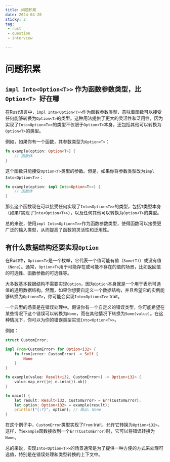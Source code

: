 ```yaml
---
title: 问题积累
date: 2024-04-20
sticky: 2
tag:
 - rust
 - question
 - interview

---
```


# 问题积累

## `impl Into<Option<T>>` 作为函数参数类型，比 `Option<T> `好在哪

在Rust语言中，`impl Into<Option<T>>`作为函数参数类型，意味着函数可以接受任何能够转换为`Option<T>`的类型。这种用法提供了更大的灵活性和泛用性，因为实现了`Into<Option<T>>`的类型不仅限于`Option<T>`本身，还包括其他可以转换为`Option<T>`的类型。

例如，如果你有一个函数，其参数类型为`Option<T>`：

```rust
fn example(option: Option<T>) {
    // 函数体
}
```

这个函数只能接受`Option<T>`类型的参数。但是，如果你将参数类型改为`impl Into<Option<T>>`：

```rust
fn example(option: impl Into<Option<T>>) {
    // 函数体
}
```

那么这个函数现在可以接受任何实现了`Into<Option<T>>`的类型，包括`T`类型本身（如果`T`实现了`Into<Option<T>>`），以及任何其他可以转换为`Option<T>`的类型。

总的来说，使用`impl Into<Option<T>>`作为函数参数类型，使得函数可以接受更广泛的输入类型，从而提高了函数的灵活性和泛用性。

## 有什么数据结构还要实现`Option`

在Rust中，`Option<T>`是一个枚举，它代表一个值可能有值（`Some(T)`）或没有值（`None`）。通常，`Option<T>`用于可能存在或可能不存在的值的场景，比如返回值的可选性、函数参数的可选性等。

大多数基本数据结构不需要实现`Option`，因为`Option`本身就是一个用于表示可选值的通用数据结构。然而，如果你想要自定义一个数据结构，并且希望它的实例能够转换为`Option<T>`，你可能会实现`Into<Option<T>>` trait。

一个典型的场景是在错误处理中。假设你有一个自定义的错误类型，你可能希望在某些情况下这个错误可以转换为`None`，而在其他情况下转换为`Some(value)`。在这种情况下，你可以为你的错误类型实现`Into<Option<T>>`。

例如：

```rust
struct CustomError;

impl From<CustomError> for Option<i32> {
    fn from(error: CustomError) -> Self {
        None
    }
}

fn example(value: Result<i32, CustomError>) -> Option<i32> {
    value.map_err(|e| e.into()).ok()
}

fn main() {
    let result: Result<i32, CustomError> = Err(CustomError);
    let option: Option<i32> = example(result);
    println!("{:?}", option); // 输出: None
}
```

在这个例子中，`CustomError`类型实现了`From` trait，允许它转换为`Option<i32>`。这样，当`example`函数接收到一个`Err(CustomError)`时，它可以将错误转换为`None`。

总的来说，实现`Into<Option<T>>`的场景通常是为了提供一种方便的方式来处理可选值，特别是在错误处理和类型转换的上下文中。

